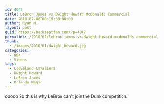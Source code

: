 ```yaml
---
id: 4047
title: LeBron James vs Dwight Howard McDonalds Commercial
date: 2010-02-08T08:19:39+00:00
author: Ryan M.
layout: post
guid: https://backseatfan.com/?p=4047
permalink: /2010/02/lebron-james-vs-dwight-howard-mcdonalds-commercial-2/
thumb:
  - /images/2010/01/dwight_howard.jpg
categories:
  - NBA
  - Videos
tags:
  - Cleveland Cavaliers
  - Dwight Howard
  - LeBron James
  - Orlando Magic
---
```


<div class="entry">
  <p>
  </p>

  <p>
    ooooo So this is why LeBron can't join the Dunk competition.
  </p>
</div>
